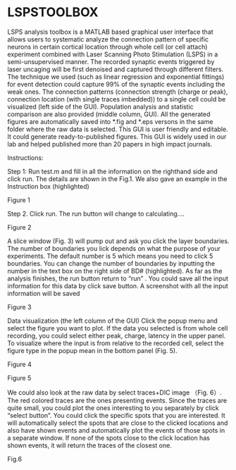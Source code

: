 # LSPSTOOLBOX
LSPS analysis toolbox is a MATLAB based graphical user interface that allows users to systematic analyze the connection pattern of specific neurons in certain cortical location through whole cell (or cell attach) experiment combined with Laser Scanning Photo Stimulation (LSPS) in a semi-unsupervised manner. The recorded synaptic events triggered by laser uncaging will be first denoised and captured through different filters.  The technique we used (such as linear regression and exponential fittings) for event detection could capture 99% of the synaptic events including the weak ones. The connection patterns (connection strength (charge or peak), connection location (with single traces imbedded)) to a single cell could be visualized (left side of the GUI).  Population analysis and statistic comparison are also provided (middle column, GUI). All the generated figures are automatically saved into  *.fig and *.eps versons in the same folder where the raw data is selected. This GUI is user friendly and editable. It could generate ready-to-published figures. This GUI is widely used in our lab and helped published more than 20 papers in high impact journals. 

Instructions:

Step 1: Run test.m and fill in all the information on the righthand side and click run. The details are shown in the Fig.1. We also gave an example in the Instruction box (highlighted)

 
Figure 1






Step 2. Click run. The run button will change to calculating.... 
 
Figure 2

A slice window (Fig. 3) will pump out and ask you click the layer boundaries. The number of boundaries you lick depends on what the purpose of your experiments. The default number is 5 which means you need to click 5 boundaries. You can change the number of boundaries by inputting the number in the text box on the right side of BD# (highlighted). As far as the analysis finishes, the run button return to “run” . You could save all the input information for this data by click save button. A screenshot with all the input information will be saved 
 
Figure 3

Data visualization (the left column of the GUI)
Click the popup menu and select the figure you want to plot. If the data you selected is from whole cell recording, you could select either peak, charge, latency in the upper panel. To visualize where the input is from relative to the recorded cell, select the figure type in the popup mean in the bottom panel (Fig. 5). 
 
Figure 4
 
Figure 5

We could also look at the raw data by select traces+DIC image （Fig. 6）. The red colored traces are the ones presenting events. Since the traces are quite small, you could plot the ones interesting to you separately by click “select button”. You could click the specific spots that you are interested. It will automatically select the spots that are close to the clicked locations and also have shown events and automatically plot the events of those spots in a separate window. If none of the spots close to the click location has shown events, it will return the traces of the closest one.  


 
Fig.6

